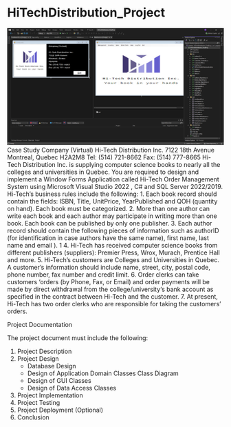 # HiTechDistribution_Project
![Descripción de la Imagen](https://github.com/jorgejfp/HiTechDistribution_Project_Cs/blob/main/image.png?raw=true)
Case Study Company (Virtual) Hi-Tech Distribution Inc. 7122 18th Avenue Montreal, Quebec H2A2M8 Tel: (514) 721-8662 Fax: (514) 777-8665 Hi-Tech Distribution Inc. is supplying computer science books to nearly all the colleges and universities in Quebec. You are required to design and implement a Window Forms Application called Hi-Tech Order Management System using Microsoft Visual Studio 2022 , C# and SQL Server 2022/2019. Hi-Tech’s business rules include the following: 1.   Each book record should contain the fields: ISBN, Title, UnitPrice, YearPublished and QOH (quantity on hand). Each book must be categorized. 2.  More than one author can write each book and each author may participate in writing more than one book. Each book can be published by only one publisher. 3.   Each author record should contain the following pieces of information such as authorID (for identification in case authors have the same name), first name, last name and email ). 1      4.  Hi-Tech has received computer science books from different publishers (suppliers): Premier Press, Wrox, Murach, Prentice Hall and more.  5.   Hi-Tech’s customers are Colleges and Universities in Quebec. A customer’s information should include name, street, city, postal code, phone number, fax number and credit limit.  6.  Order clerks can take customers ‘orders (by Phone, Fax, or Email) and order payments will be made by direct withdrawal from the college/university‘s bank account as specified in the contract between Hi-Tech and the customer.  7.  At present, Hi-Tech has two order clerks who are responsible for taking the customers’ orders. 

Project Documentation 

The project document must include the following: 

1.   Project Description
2.   Project Design
     - Database Design
     - Design of Application Domain Classes Class Diagram
     - Design of GUI Classes
     - Design of Data Access Classes
3.   Project Implementation
4.   Project Testing
5.   Project Deployment (Optional)
6.   Conclusion 
